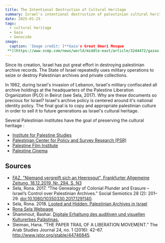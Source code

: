 ```yaml
---
title: The Intentional Destruction of Cultural Heritage
summary: Israel's intentional destruction of palestinian cultural heritage.
date: 2025-01-25
tags:
  - cultural heritage
  - Gaza
  - Genocide
image:
  caption: 'Image credit: [**Gaza's Great Omari Mosque
 **](https://www.scmp.com/news/world/middle-east/article/3244472/gazas-great-omari-mosque-ruins-after-israeli-bombing-hamas-says)'
---
```



Since its creation, Israel has put great effort in destroying palestinian archive records.  The State of Israel repeatedly uses military operations to seize or destroy Palestinian archives and private collections. 

In 1982, during Israel's invasion of Lebanon, Israel's military confiscated all archive holdings at the headquarters of the Palestine Liberation Organization (PLO) in Beirut (see Sela, 2017). Why are these documents so precious for Israel? Israel's archive policy is centered around it's national identity policy. The final goal is to copy and appropriate palestinian culture in order to sell it to future generations as Israel's cultural heritage.

Several Palestinian institutes have the goal of preserving the cultural heritage :
- [Institute for Palestine Studies](https://www.palestine-studies.org/)
- [Palestinian Center for Policy and Survey Research (PSR)](https://www.pcpsr.org/)
- [Palestine Film Institute](https://www.palestinefilminstitute.org/)
- [Palestine Cinema](https://www.palestinecinema.com)


## Sources

- [FAZ. "Niemand vergreift sich an Heeresgut",  Frankfurter Allgemeine Zeitung, 18.12.2019, Nr. 294, S. N3](https://www.faz.net/aktuell/wissen/forschung-politik/palaestinensische-archive-in-israel-forscher-wollen-zugang-16539317.html)
- Sela, Rona. 2017. “The Genealogy of Colonial Plunder and Erasure – Israel’s Control over Palestinian Archives.” Social Semiotics 28 (2): 201–29. [doi:10.1080/10350330.2017.1291140](https://doi.org/10.1080/10350330.2017.1291140).
- Sela, Rona. 2018. [Looted and Hidden: Palestinian Archives in Israel](https://www.imdb.com/title/tt34835008/)
- [Rona Sela Webpage](http://www.ronasela.com/en/index.asp)
- Shammout, Bashar. [Digitale Erhaltung des auditiven und visuellen Kulturerbes Palästinas.](https://www.nomos-elibrary.de/10.5771/9783828871380/digitale-erhaltung-des-auditiven-und-visuellen-kulturerbes-palaestinas?page=1)
- Sleiman, Hana. “THE PAPER TRAIL OF A LIBERATION MOVEMENT.” The Arab Studies Journal 24, no. 1 (2016): 42–67. http://www.jstor.org/stable/44746845.
